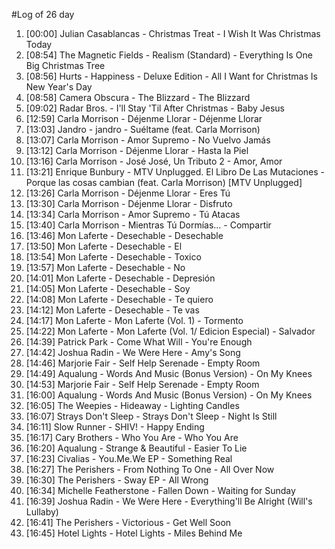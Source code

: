 #Log of 26 day

1. [00:00] Julian Casablancas - Christmas Treat - I Wish It Was Christmas Today
1. [08:54] The Magnetic Fields - Realism (Standard) - Everything Is One Big Christmas Tree
1. [08:56] Hurts - Happiness - Deluxe Edition - All I Want for Christmas Is New Year's Day
1. [08:58] Camera Obscura - The Blizzard - The Blizzard
1. [09:02] Radar Bros. - I'll Stay 'Til After Christmas - Baby Jesus
1. [12:59] Carla Morrison - Déjenme Llorar - Déjenme Llorar
1. [13:03] Jandro - jandro - Suéltame (feat. Carla Morrison)
1. [13:07] Carla Morrison - Amor Supremo - No Vuelvo Jamás
1. [13:12] Carla Morrison - Déjenme Llorar - Hasta la Piel
1. [13:16] Carla Morrison - José José, Un Tributo 2 - Amor, Amor
1. [13:21] Enrique Bunbury - MTV Unplugged. El Libro De Las Mutaciones - Porque las cosas cambian (feat. Carla Morrison) [MTV Unplugged]
1. [13:26] Carla Morrison - Déjenme Llorar - Eres Tú
1. [13:30] Carla Morrison - Déjenme Llorar - Disfruto
1. [13:34] Carla Morrison - Amor Supremo - Tú Atacas
1. [13:40] Carla Morrison - Mientras Tú Dormías... - Compartir
1. [13:46] Mon Laferte - Desechable - Desechable
1. [13:50] Mon Laferte - Desechable - El
1. [13:54] Mon Laferte - Desechable - Toxico
1. [13:57] Mon Laferte - Desechable - No
1. [14:01] Mon Laferte - Desechable - Depresión
1. [14:05] Mon Laferte - Desechable - Soy
1. [14:08] Mon Laferte - Desechable - Te quiero
1. [14:12] Mon Laferte - Desechable - Te vas
1. [14:17] Mon Laferte - Mon Laferte (Vol. 1) - Tormento
1. [14:22] Mon Laferte - Mon Laferte (Vol. 1/ Edicion Especial) - Salvador
1. [14:39] Patrick Park - Come What Will - You're Enough
1. [14:42] Joshua Radin - We Were Here - Amy's Song
1. [14:46] Marjorie Fair - Self Help Serenade - Empty Room
1. [14:49] Aqualung - Words And Music (Bonus Version) - On My Knees
1. [14:53] Marjorie Fair - Self Help Serenade - Empty Room
1. [16:00] Aqualung - Words And Music (Bonus Version) - On My Knees
1. [16:05] The Weepies - Hideaway - Lighting Candles
1. [16:07] Strays Don't Sleep - Strays Don't Sleep - Night Is Still
1. [16:11] Slow Runner - SHIV! - Happy Ending
1. [16:17] Cary Brothers - Who You Are - Who You Are
1. [16:20] Aqualung - Strange & Beautiful - Easier To Lie
1. [16:23] Civalias - You.Me.We EP - Something Real
1. [16:27] The Perishers - From Nothing To One - All Over Now
1. [16:30] The Perishers - Sway EP - All Wrong
1. [16:34] Michelle Featherstone - Fallen Down - Waiting for Sunday
1. [16:39] Joshua Radin - We Were Here - Everything'll Be Alright (Will's Lullaby)
1. [16:41] The Perishers - Victorious - Get Well Soon
1. [16:45] Hotel Lights - Hotel Lights - Miles Behind Me

